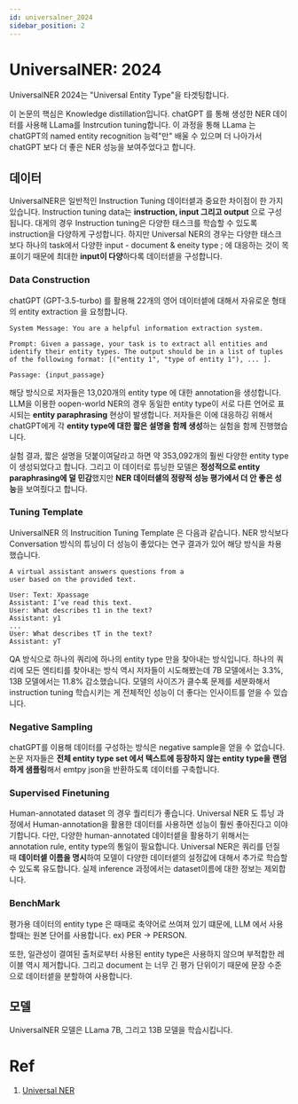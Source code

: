 ```yaml
---
id: universalner_2024
sidebar_position: 2
---
```

# UniversalNER: 2024

UniversalNER 2024는 "Universal Entity Type"을 타겟팅합니다.

이 논문의 핵심은 Knowledge distillation입니다. chatGPT 를 통해 생성한 NER 데이터를 사용해 LLama를 Instrcution tuning합니다. 이 과정을 통해 LLama 는 chatGPT의 named entity recognition 능력"만" 배울 수 있으며 더 나아가서 chatGPT 보다 더 좋은 NER 성능을 보여주었다고 합니다.

## 데이터

UniversalNER은 일반적인 Instruction Tuning 데이터셑과 중요한 차이점이 한 가지 있습니다. Instruction tuning data는 **instruction, input 그리고 output** 으로 구성됩니다. 대게의 경우 Instruction tuning은 다양한 태스크를 학습할 수 있도록 instruction을 다양하게 구성합니다. 하지만 Universal NER의 경우는 다양한 태스크보다 하나의 task에서 다양한 input - document & eneity type ; 에 대응하는 것이 목표이기 때문에 최대한 **input이 다양**하다록 데이터셑을 구성합니다.

### Data Construction

chatGPT (GPT-3.5-turbo)  를 활용해 22개의 영어 데이터셑에 대해서 자유로운 형태의 entity extraction 을 요청합니다. 

```
System Message: You are a helpful information extraction system.

Prompt: Given a passage, your task is to extract all entities and identify their entity types. The output should be in a list of tuples of the following format: [("entity 1", "type of entity 1"), ... ].

Passage: {input_passage}
```

해당 방식으로 저자들은 13,020개의 entity type 에 대한 annotation을 생성합니다. LLM을 이용한 oopen-world NER의 경우 동일한 entity type이 서로 다른 언어로 표시되는 **entity paraphrasing** 현상이 발생합니다. 저자들은 이에 대응하깅 위해서 chatGPT에게 각 **entity type에 대한 짧은 설명을 함께 생성**하는 실험을 함께 진행했습니다.

실험 결과, 짧은 설명을 덧붙이여달라고 하면 약 353,092개의 훨씬 다양한 entity type이 생성되었다고 합니다. 그리고 이 데이터로 튜닝한 모델은 **정성적으로 entity paraphrasing에 덜 민감**했지만 **NER 데이터셑의 정량적 성능 평가에서 더 안 좋은 성능**을 보여줬다고 합니다.

### Tuning Template

UniversalNER 의 Instrucition Tuning Template 은 다음과 같습니다. NER 방식보다 Conversation 방식의 튜닝이 더 성능이 좋았다는 연구 결과가 있어 해당 방식을 차용했습니다.

```
A virtual assistant answers questions from a
user based on the provided text.

User: Text: Xpassage
Assistant: I’ve read this text.
User: What describes t1 in the text?
Assistant: y1
...
User: What describes tT in the text?
Assistant: yT

```


QA 방식으로 하나의 쿼리에 하나의 entity type 만을 찾아내는 방식입니다. 하나의 쿼리에 모든 엔티티를 찾아내는 방식 역시 저자들이 시도해봤는데 7B 모델에서는 3.3%, 13B 모델에서는 11.8% 감소했습니다. 모델의 사이즈가 클수록 문제를 세분화해서 instruction tuning 학습시키는 게 전체적인 성능이 더 좋다는 인사이트를 얻을 수 있습니다. 

### Negative Sampling

chatGPT를 이용해 데이터를 구성하는 방식은 negative sample을 얻을 수 없습니다. 논문 저자들은 **전체 entity type set 에서 텍스트에 등장하지 않는 entity type을 랜덤하게 샘플링**해서 emtpy json을 반환하도록 데이터를 구축합니다.

### Supervised Finetuning

Human-annotated dataset 의 경우 퀄리티가 좋습니다. Universal NER 도 튜닝 과정에서 Human-annotation을 활용한 데이터를 사용하면 성능이 훨씬 좋아진다고 이야기합니다. 다만, 다양한 human-annotated 데이터셑을 활용하기 위해서는 annotation rule, entity type의 통일이 필요합니다. Universal NER은 쿼리를 던질 때 **데이터셑 이름을 명시**하여 모델이 다양한 데이터셑의 설정값에 대해서 추가로 학습할 수 있도록 유도합니다. 실제 inference 과정에서는 dataset이름에 대한 정보는 제외합니다.

### BenchMark

평가용 데이터의 entity type 은 때때로 축약어로 쓰여져 있기 떄문에, LLM 에서 사용할때는 원본 단어를 사용합니다. ex) PER -> PERSON.

또한, 일관성이 결여된 출처로부터 사용된 entity type은 사용하지 않으며 부적합한 레이블 역시 제거합니다. 그리고 document 는 너무 긴 평가 단위이기 때문에 문장 수준으로 데이터셑을 분할하여 사용합니다.

## 모델

UniversalNER 모델은 LLama 7B, 그리고 13B 모델을 학습시킵니다. 

# Ref

1. [Universal NER](https://arxiv.org/pdf/2308.03279.pdf)